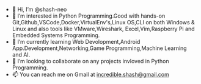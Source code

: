 - 👋 Hi, I’m @shash-neo
- 👀 I’m interested in Python Programming.Good with hands-on Git,Github,VSCode,Docker,VirtualEnv's,Linux OS,CLI on both Windows & Linux and also tools like VMware,Wireshark, Excel,Vim,Raspberry Pi and Embedded Systems Programming.
- 🌱 I’m currently learning Web Devolopment,Android App.Development,Networking,Game Programming,Machine Learning and AI. 
- 💞️ I’m looking to collaborate on any projects invloved in Python Programming.
- 📫 You can reach me on Gmail at incredible.shash@gmail.com 

<!---
shash-neo/shash-neo is a ✨ special ✨ repository because its `README.md` (this file) appears on your GitHub profile.
You can click the Preview link to take a look at your changes.
--->
